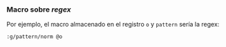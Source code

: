 


### Macro sobre _regex_

Por ejemplo, el macro almacenado en el registro `o` y `pattern` sería la
regex:

```vim
:g/pattern/norm @o
```


